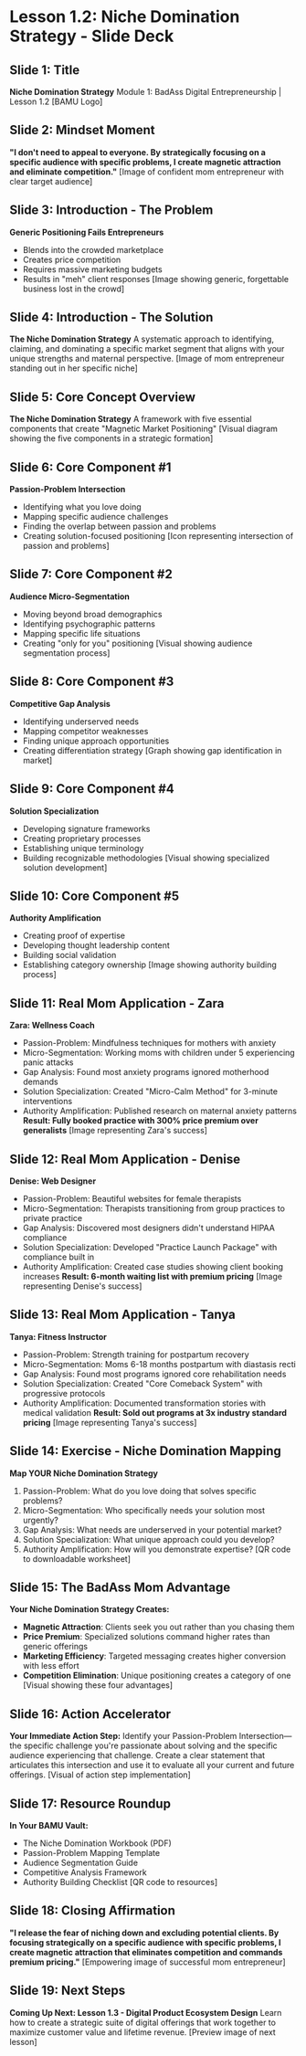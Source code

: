 # Lesson 1.2: Niche Domination Strategy - Slide Deck

## Slide 1: Title
**Niche Domination Strategy**
Module 1: BadAss Digital Entrepreneurship | Lesson 1.2
[BAMU Logo]

## Slide 2: Mindset Moment
**"I don't need to appeal to everyone. By strategically focusing on a specific audience with specific problems, I create magnetic attraction and eliminate competition."**
[Image of confident mom entrepreneur with clear target audience]

## Slide 3: Introduction - The Problem
**Generic Positioning Fails Entrepreneurs**
- Blends into the crowded marketplace
- Creates price competition
- Requires massive marketing budgets
- Results in "meh" client responses
[Image showing generic, forgettable business lost in the crowd]

## Slide 4: Introduction - The Solution
**The Niche Domination Strategy**
A systematic approach to identifying, claiming, and dominating a specific market segment that aligns with your unique strengths and maternal perspective.
[Image of mom entrepreneur standing out in her specific niche]

## Slide 5: Core Concept Overview
**The Niche Domination Strategy**
A framework with five essential components that create "Magnetic Market Positioning"
[Visual diagram showing the five components in a strategic formation]

## Slide 6: Core Component #1
**Passion-Problem Intersection**
- Identifying what you love doing
- Mapping specific audience challenges
- Finding the overlap between passion and problems
- Creating solution-focused positioning
[Icon representing intersection of passion and problems]

## Slide 7: Core Component #2
**Audience Micro-Segmentation**
- Moving beyond broad demographics
- Identifying psychographic patterns
- Mapping specific life situations
- Creating "only for you" positioning
[Visual showing audience segmentation process]

## Slide 8: Core Component #3
**Competitive Gap Analysis**
- Identifying underserved needs
- Mapping competitor weaknesses
- Finding unique approach opportunities
- Creating differentiation strategy
[Graph showing gap identification in market]

## Slide 9: Core Component #4
**Solution Specialization**
- Developing signature frameworks
- Creating proprietary processes
- Establishing unique terminology
- Building recognizable methodologies
[Visual showing specialized solution development]

## Slide 10: Core Component #5
**Authority Amplification**
- Creating proof of expertise
- Developing thought leadership content
- Building social validation
- Establishing category ownership
[Image showing authority building process]

## Slide 11: Real Mom Application - Zara
**Zara: Wellness Coach**
- Passion-Problem: Mindfulness techniques for mothers with anxiety
- Micro-Segmentation: Working moms with children under 5 experiencing panic attacks
- Gap Analysis: Found most anxiety programs ignored motherhood demands
- Solution Specialization: Created "Micro-Calm Method" for 3-minute interventions
- Authority Amplification: Published research on maternal anxiety patterns
**Result: Fully booked practice with 300% price premium over generalists**
[Image representing Zara's success]

## Slide 12: Real Mom Application - Denise
**Denise: Web Designer**
- Passion-Problem: Beautiful websites for female therapists
- Micro-Segmentation: Therapists transitioning from group practices to private practice
- Gap Analysis: Discovered most designers didn't understand HIPAA compliance
- Solution Specialization: Developed "Practice Launch Package" with compliance built in
- Authority Amplification: Created case studies showing client booking increases
**Result: 6-month waiting list with premium pricing**
[Image representing Denise's success]

## Slide 13: Real Mom Application - Tanya
**Tanya: Fitness Instructor**
- Passion-Problem: Strength training for postpartum recovery
- Micro-Segmentation: Moms 6-18 months postpartum with diastasis recti
- Gap Analysis: Found most programs ignored core rehabilitation needs
- Solution Specialization: Created "Core Comeback System" with progressive protocols
- Authority Amplification: Documented transformation stories with medical validation
**Result: Sold out programs at 3x industry standard pricing**
[Image representing Tanya's success]

## Slide 14: Exercise - Niche Domination Mapping
**Map YOUR Niche Domination Strategy**
1. Passion-Problem: What do you love doing that solves specific problems?
2. Micro-Segmentation: Who specifically needs your solution most urgently?
3. Gap Analysis: What needs are underserved in your potential market?
4. Solution Specialization: What unique approach could you develop?
5. Authority Amplification: How will you demonstrate expertise?
[QR code to downloadable worksheet]

## Slide 15: The BadAss Mom Advantage
**Your Niche Domination Strategy Creates:**
- **Magnetic Attraction**: Clients seek you out rather than you chasing them
- **Price Premium**: Specialized solutions command higher rates than generic offerings
- **Marketing Efficiency**: Targeted messaging creates higher conversion with less effort
- **Competition Elimination**: Unique positioning creates a category of one
[Visual showing these four advantages]

## Slide 16: Action Accelerator
**Your Immediate Action Step:**
Identify your Passion-Problem Intersection—the specific challenge you're passionate about solving and the specific audience experiencing that challenge.
Create a clear statement that articulates this intersection and use it to evaluate all your current and future offerings.
[Visual of action step implementation]

## Slide 17: Resource Roundup
**In Your BAMU Vault:**
- The Niche Domination Workbook (PDF)
- Passion-Problem Mapping Template
- Audience Segmentation Guide
- Competitive Analysis Framework
- Authority Building Checklist
[QR code to resources]

## Slide 18: Closing Affirmation
**"I release the fear of niching down and excluding potential clients. By focusing strategically on a specific audience with specific problems, I create magnetic attraction that eliminates competition and commands premium pricing."**
[Empowering image of successful mom entrepreneur]

## Slide 19: Next Steps
**Coming Up Next: Lesson 1.3 - Digital Product Ecosystem Design**
Learn how to create a strategic suite of digital offerings that work together to maximize customer value and lifetime revenue.
[Preview image of next lesson]
